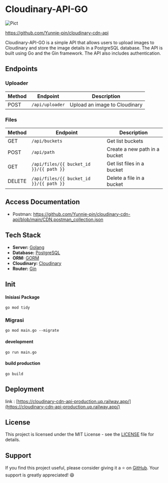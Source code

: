 # Cloudinary-API-GO

<img alt="Pict" src="https://i.imgur.com/WWuSUQb.png" align="center"/>

https://github.com/Yunnie-pin/cloudinary-cdn-api

Cloudinary-API-GO is a simple API that allows users to upload images to Cloudinary and store the image details in a PostgreSQL database. The API is built using Go and the Gin framework. The API also includes authentication.

## Endpoints

### Uploader

| Method | Endpoint                   | Description                       |
| ------ | -------------------------- | --------------------------------- |
| POST   | `/api/uploader` | Upload an image to Cloudinary     |


### Files

| Method | Endpoint                     | Description                  |
| ------ | ---------------------------- | ---------------------------- |
| GET   | `/api/buckets`            | Get list buckets              |
| POST    | `/api/path` | Create a new path in a bucket |
| GET    | `/api/files/{{ bucket_id }}/{{ path }}` | Get list files in a bucket    |
| DELETE | `/api/files/{{ bucket_id }}/{{ path }}` | Delete a file in a bucket     |


## Access Documentation

- Postman: https://github.com/Yunnie-pin/cloudinary-cdn-api/blob/main/CDN.postman_collection.json

## Tech Stack

- **Server:** [Golang](https://golang.org/)
- **Database:** [PostgreSQL](https://www.postgresql.org/)
- **ORM:** [GORM](https://gorm.io/)
- **Cloudinary:** [Cloudinary](https://cloudinary.com/)
- **Router:** [Gin](https://gin-gonic.com/docs/)


## Init

#### Inisiasi Package

```
go mod tidy
```

### Migrasi

```
go mod main.go --migrate
```

#### development

```
go run main.go
```

#### build production

```
go build
```

## Deployment

link : [https://cloudinary-cdn-api-production.up.railway.app/](https://cloudinary-cdn-api-production.up.railway.app/)

## License

This project is licensed under the MIT License - see the [LICENSE](LICENSE) file for details.

## Support

If you find this project useful, please consider giving it a ⭐️ on [GitHub](https://github.com/Yunnie-pin/cloudinary-cdn-api). Your support is greatly appreciated! 😄




